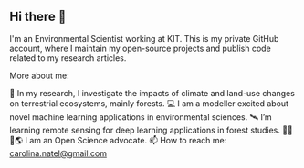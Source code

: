 ## Hi there 👋

I'm an Environmental Scientist working at KIT. This is my private GitHub account, where I maintain my open-source projects and publish code related to my research articles.

More about me:

🌱 In my research, I investigate the impacts of climate and land-use changes on terrestrial ecosystems, mainly forests.
💻 I am a modeller excited about novel machine learning applications in environmental sciences.
🛰 I’m learning remote sensing for deep learning applications in forest studies.
👩‍🔬📣🌎 I am an Open Science advocate.
📫 How to reach me: carolina.natel@gmail.com



